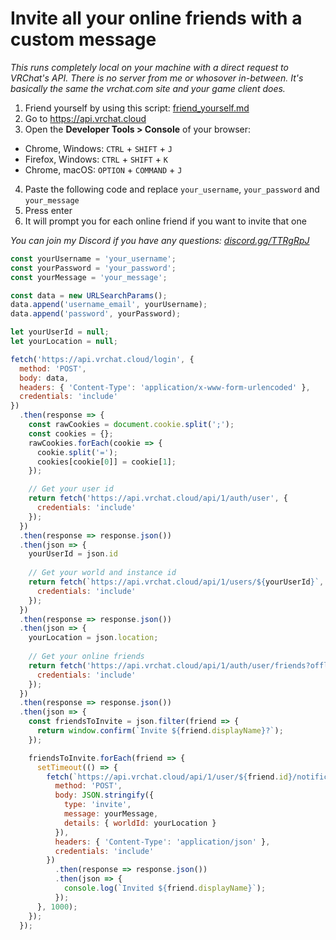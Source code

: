 # Invite all your online friends with a custom message

_This runs completely local on your machine with a direct request to VRChat's API. There is no server from me or whosover in-between. It's basically the same the vrchat.com site and your game client does._

1. Friend yourself by using this script: [friend_yourself.md](./friend_yourself.md)
2. Go to https://api.vrchat.cloud
3. Open the **Developer Tools > Console** of your browser:
  * Chrome, Windows: `CTRL` + `SHIFT` + `J`
  * Firefox, Windows: `CTRL` + `SHIFT` + `K`
  * Chrome, macOS: `OPTION` + `COMMAND` + `J`
4. Paste the following code and replace `your_username`, `your_password` and `your_message`
5. Press enter
6. It will prompt you for each online friend if you want to invite that one

_You can join my Discord if you have any questions: [discord.gg/TTRgRpJ](https://discord.gg/TTRgRpJ)_

```javascript
const yourUsername = 'your_username';
const yourPassword = 'your_password';
const yourMessage = 'your_message';

const data = new URLSearchParams();
data.append('username_email', yourUsername);
data.append('password', yourPassword);

let yourUserId = null;
let yourLocation = null;

fetch('https://api.vrchat.cloud/login', {
  method: 'POST',
  body: data,
  headers: { 'Content-Type': 'application/x-www-form-urlencoded' },
  credentials: 'include'
})
  .then(response => {
    const rawCookies = document.cookie.split(';');
    const cookies = {};
    rawCookies.forEach(cookie => {
      cookie.split('=');
      cookies[cookie[0]] = cookie[1];
    });

    // Get your user id
    return fetch('https://api.vrchat.cloud/api/1/auth/user', {
      credentials: 'include'
    });
  })
  .then(response => response.json())
  .then(json => {
    yourUserId = json.id
    
    // Get your world and instance id
    return fetch(`https://api.vrchat.cloud/api/1/users/${yourUserId}`, {
      credentials: 'include'
    });
  })
  .then(response => response.json())
  .then(json => {
    yourLocation = json.location;
    
    // Get your online friends
    return fetch('https://api.vrchat.cloud/api/1/auth/user/friends?offline=false&n=100&offset=0', {
      credentials: 'include'
    });
  })
  .then(response => response.json())
  .then(json => {
    const friendsToInvite = json.filter(friend => {
      return window.confirm(`Invite ${friend.displayName}?`);
    });

    friendsToInvite.forEach(friend => {
      setTimeout(() => {
        fetch(`https://api.vrchat.cloud/api/1/user/${friend.id}/notification`, {
          method: 'POST',
          body: JSON.stringify({
            type: 'invite',
            message: yourMessage,
            details: { worldId: yourLocation }
          }),
          headers: { 'Content-Type': 'application/json' },
          credentials: 'include'
        })
          .then(response => response.json())
          .then(json => {
            console.log(`Invited ${friend.displayName}`);
          });
      }, 1000);
    });
  });
```
